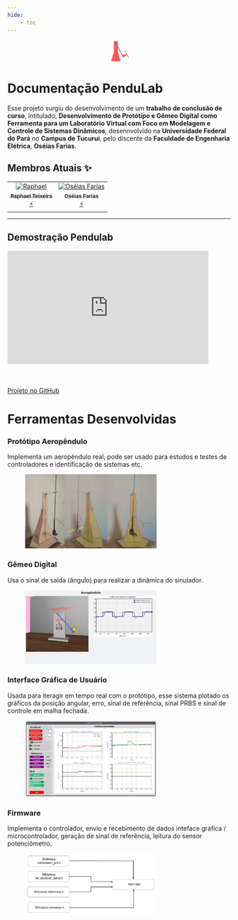 ```yaml
---
hide:
    - toc
---
```


<center>
<img src="https://github.com/Oseiasdfarias/Projeto_Tcc_Oseias_Oficial/blob/main/utils/favicon_aeropendulo_png.png?raw=true" alt="Protótipo Aeropêndulo" style="height: 10%; width:10%;"/>
</center>


# Documentação PenduLab

Esse projeto surgiu do desenvolvimento de um <strong>trabalho de conclusão de curso</strong>, intitulado, <strong>Desenvolvimento de Protótipo e Gêmeo Digital como Ferramenta para um Laboratório Virtual com Foco em Modelagem e Controle de Sistemas Dinâmicos</strong>, desennvolvido na <strong>Universidade Federal do Pará</strong> no <strong>Campus de Tucuruí</strong>, pelo discente da <strong>Faculdade de Engenharia Elétrica</strong>, <strong>Oséias Farias</strong>. 

## **Membros Atuais** ✨

<table>
      <tbody>
        <tr>
          <td align="center"><a href="https://github.com/raphateixeira"  target="_blank"><img src="https://avatars.githubusercontent.com/u/13009893?v=4?s=100" width="100px;" alt="Raphael"/><br /><sub><b>Raphael Teixeira</b></sub></a><br /><a href="https://github.com/raphateixeira/LabVirtual/commits?author=raphateixeira"  target="_blank" title="Code">⚡</a></td>
          <td align="center"><a href="https://github.com/Oseiasdfarias"  target="_blank"><img src="https://avatars.githubusercontent.com/u/52744236" width="100px;" alt="Oséias Farias"/><br /><sub><b>Oséias Farias</b></sub></a><br /><a href="https://github.com/raphateixeira/LabVirtual/commits?author=Oseiasdfarias"  target="_blank" title="Code">⚡</a></td>
        </tr>
      </tbody>
    </table>
</center>

---


## Demostração Pendulab

<div style="padding:56.25% 0 0 0;position:relative;"><iframe src="https://player.vimeo.com/video/893039111?h=80089a63c1&autoplay=1&loop=1" style="position:absolute;top:0;left:0;width:90%;height:90%;" frameborder="0" allow="autoplay; fullscreen; picture-in-picture" allowfullscreen></iframe></div><script src="https://player.vimeo.com/api/player.js"></script>



### <a href="https://github.com/Oseiasdfarias/Projeto_Tcc_Oseias_Oficial" target="_blank">
Projeto no GitHub</a>


<!--

<center>
<div class="figure" >
    <img src="https://github.com/Oseiasdfarias/LabVirtual/blob/pipy_v1/utils/image.png?raw=true"
           width="80">  
</div>
</center>

<center>
<b>Universidade Federal do Pará</b>
</center>
<center>
<b>Campus Universitário de Tucuruí</b>
</center>
<center>
<b>Faculdade de Engenharia Elétrica</b>
</center>

-->

# Ferramentas Desenvolvidas

### Protótipo Aeropêndulo

Implementa um aeropêndulo real, pode ser usado para estudos e testes de controladores e identificação de sistemas etc.

<figure markdown>
<img src="https://github.com/Oseiasdfarias/Projeto_Tcc_Oseias_Oficial/blob/main/utils/img_aeropendulo.png?raw=true" alt="Protótipo Aeropêndulo" style="height: 70%; width:70%;"/>
</figure>


### Gêmeo Digital
Usa o sinal de saída (ângulo) para realizar a dinâmica do sinulador.

<figure markdown>
<img src="https://github.com/Oseiasdfarias/Projeto_Tcc_Oseias_Oficial/blob/main/utils/gemeo_digital.png?raw=true" alt="Gêmeo Digital" style="height: 70%; width:70%;"/>
</figure>


### Interface Gráfica de Usuário
Usada para iteragir em tempo real com o protótipo, esse sistema plotado os gráficos da posição angular, erro, sinal de referência, sinal PRBS e sinal de controle em malha fechada.

<figure markdown>
<img src="https://github.com/Oseiasdfarias/Projeto_Tcc_Oseias_Oficial/blob/main/utils/demo_interface_light.png?raw=true" alt="Interface Gráfica de Usuário" style="height: 70%; width:70%;"/>
</figure>

### Firmware
Implementa o controlador, envio e recebimento de dados inteface gráfica / microcontrolador, geração de sinal de referência, leitura do sensor potenciômetro.

<figure markdown>
<img src="https://github.com/Oseiasdfarias/Projeto_Tcc_Oseias_Oficial/blob/main/utils/arquitetura_firmware-1.png?raw=true" alt="Firmware" style="height: 70%; width:70%;"/>
</figure>

